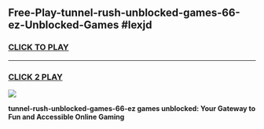 
## Free-Play-tunnel-rush-unblocked-games-66-ez-Unblocked-Games #lexjd
<h3>
<a href="https://news.freeplayer.one?title=tunnel-rush-unblocked-games-66-ez&ref=8M">CLICK TO PLAY</a></h3>
<hr>

<h3>
<a href="https://news.freeplayer.one?title=tunnel-rush-unblocked-games-66-ez&ref=8M">CLICK 2 PLAY</a>
  
</h3>

<a href="https://news.freeplayer.one?title=tunnel-rush-unblocked-games-66-ez&ref=8M"><img src="https://clearcache.store/games.png"></a>


**tunnel-rush-unblocked-games-66-ez games unblocked: Your Gateway to Fun and Accessible Online Gaming**
